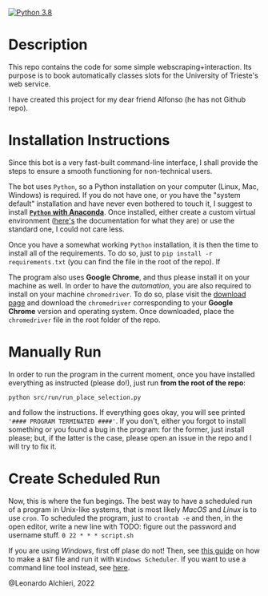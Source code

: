 [![Python 3.8](https://img.shields.io/badge/python-3.8-blue.svg)](https://www.python.org/downloads/release/python-380/)


# Description

This repo contains the code for some simple webscraping+interaction. Its purpose is to book automatically classes slots for the University of Trieste's web service.

I have created this project for my dear friend Alfonso (he has not Github repo).

# Installation Instructions

Since this bot is a very fast-built command-line interface, I shall provide the steps to ensure a smooth functioning for non-technical users.

The bot uses `Python`, so a Python installation on your computer (Linux, Mac, Windows) is required. If you do not have one, or you have the "system default" installation and have never even bothered to touch it, I suggest to install [**`Python` with Anaconda**](https://www.anaconda.com/products/individual). Once installed, either create a custom virtual environment ([here's](https://docs.conda.io/projects/conda/en/latest/user-guide/tasks/manage-environments.html) the documentation for what they are) or use the standard one, I could not care less.

Once you have a somewhat working `Python` installation, it is then the time to install all of the requirements. To do so, just to `pip install -r requirements.txt` (you can find the file in the root of the repo). If 

The program also uses **Google Chrome**, and thus please install it on your machine as well. In order to have the *automation*, you are also required to install on your machine `chromedriver`. To do so, plase visit the [download page](https://chromedriver.chromium.org/downloads) and download the `chromedriver` corresponding to your **Google Chrome** version and operating system.
Once downloaded, place the `chromedriver` file in the root folder of the repo.

# Manually Run

In order to run the program in the current moment, once you have installed everything as instructed (please do!), just run **from the root of the repo**:
```
python src/run/run_place_selection.py
```
and follow the instructions. If everything goes okay, you will see printed `'#### PROGRAM TERMINATED ####'`. If you don't, either you forgot to install something or you found a bug in the program: for the former, just install please; but, if the latter is the case, please open an issue in the repo and I will try to fix it.

# Create Scheduled Run

Now, this is where the fun begings. The best way to have a scheduled run of a program in Unix-like systems, that is most likely *MacOS* and *Linux* is to use `cron`. To scheduled the program, just to `crontab -e` and then, in the open editor, write a new line with 
TODO: figure out the password and username stuff.
```0 22 * * * script.sh```

If you are using *Windows*, first off plase do not! Then, see [this guide](https://datatofish.com/python-script-windows-scheduler/) on how to make a `BAT` file and run it with `Windows Scheduler`.
If you want to use a command line tool instead, see [here](https://ss64.com/nt/schtasks.html).

@Leonardo Alchieri, 2022
